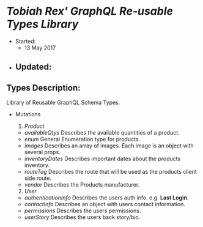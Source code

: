 # _Tobiah Rex' GraphQL Re-usable Types Library_
  * Started:
    - 13 May 2017
  * Updated:
    -

## Types Description:
Library of Reusable GraphQL Schema Types.
  * Mutations
    1. _Product_    
      - _availableQtys_ Describes the available quantities of a product.
      - _enum_ General Enumeration type for products.
      - _images_ Describes an array of images.  Each image is an object with several props.
      - _inventoryDates_ Describes important dates about the products inventory.
      - _routeTag_ Describes the route that will be used as the products client side route.
      - _vendor_ Describes the Products manufacturer.

    2. _User_
      - _authenticationInfo_ Describes the users auth info. e.g. **Last Login**.
      - _contactInfo_ Describes an object with users contact information.
      - _permissions_ Describes the users permissions.
      - _userStory_ Describes the users back story/bio.


<!-- ## Utilities Description:
Utility files with setup, configuration, and special use case templates.
  * package.lint.json
    - Contains script syntax for running eslint-watch scripts for CLI linting messages.
    - _CountryConstants.js_ is an array of all the countries in the world to be used with a drop down menu of some sort.
    - _StatesConstants.js_ is an array of all the US states to be used with a drop down menu of some sort.

## Extra:
Library of Reducers commonly re-used.
  * API reducer using [_Redux Sauce_](https://github.com/skellock/reduxsauce).
  * AUTH reducer - see README in Reducers/ for more info.

  <img src="http://i.imgur.com/HWXeDSS.png" />

## Features:
Airbnb Style Guide implemented.

## Helper Libraries:
* [Material UI](http://www.material-ui.com/#/components/raised-button)
* [Reselectors](https://github.com/reactjs/reselect#installation)

## Influences:
from: [Medium - Reselectors](https://medium.com/@esamatti/react-js-pure-render-performance-anti-pattern-fb88c101332f#.z954pl30z) -->
<!-- ## Updates: -->
